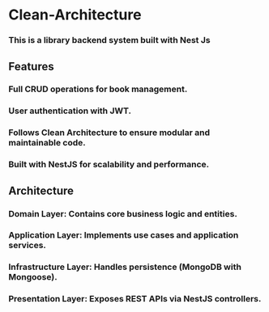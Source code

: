 # Clean-Architecture

### This is a library backend system built with Nest Js

## Features
### Full CRUD operations for book management.
### User authentication with JWT.
### Follows Clean Architecture to ensure modular and maintainable code.
### Built with NestJS for scalability and performance.

## Architecture 
### Domain Layer: Contains core business logic and entities.
### Application Layer: Implements use cases and application services.
### Infrastructure Layer: Handles persistence (MongoDB with Mongoose).
### Presentation Layer: Exposes REST APIs via NestJS controllers.

